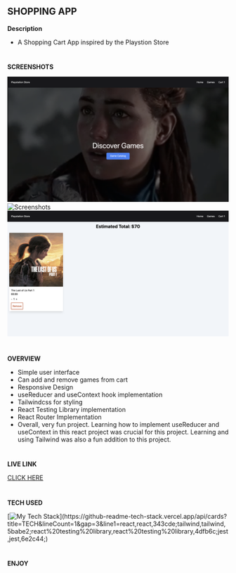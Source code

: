 ## SHOPPING APP

**Description**

- A Shopping Cart App inspired by the Playstion Store

#

**SCREENSHOTS**

![Screenshots](./src/images/store-screenshot.png)
![Screenshots](./src/images/store-products.png)
![Screenshots](./src/images/store-cart-screenshot.png)

#

**OVERVIEW**

- Simple user interface
- Can add and remove games from cart
- Responsive Design
- useReducer and useContext hook implementation
- Tailwindcss for styling
- React Testing Library implementation
- React Router Implementation
- Overall, very fun project. Learning how to implement useReducer and useContext in this react project was crucial for this project. Learning and using Tailwind was also a fun addition to this project.

#

**LIVE LINK**

[CLICK HERE](https://heartfelt-pony-28dc16.netlify.app/)

#

**TECH USED**

[![My Tech Stack](https://github-readme-tech-stack.vercel.app/api/cards?title=TECH&lineCount=1&gap=3&line1=react,react,343cde;tailwind,tailwind,5babe2;react%20testing%20library,react%20testing%20library,4dfb6c;jest,jest,6e2c44;)](https://github-readme-tech-stack.vercel.app/api/cards?title=TECH&lineCount=1&gap=3&line1=react,react,343cde;tailwind,tailwind,5babe2;react%20testing%20library,react%20testing%20library,4dfb6c;jest,jest,6e2c44;)

#

**ENJOY**
